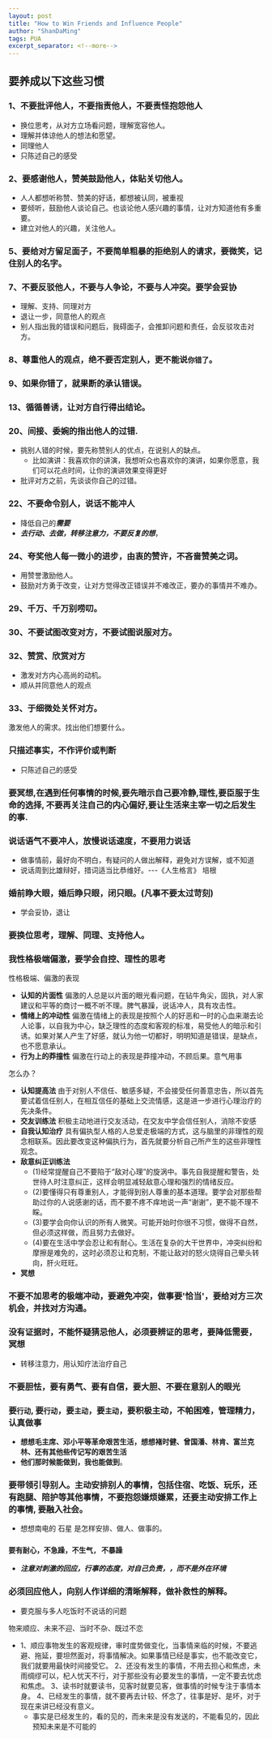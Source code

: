 ```yaml
---
layout: post
title: "How to Win Friends and Influence People"
author: "ShanDaMing"
tags: PUA
excerpt_separator: <!--more-->
---
```


<!--more-->

## 要养成以下这些习惯

### 1、不要批评他人，不要指责他人，不要责怪抱怨他人
* 换位思考，从对方立场看问题，理解宽容他人。
* 理解并体谅他人的想法和愿望。
* 同理他人
* 只陈述自己的感受

### 2、要感谢他人，赞美鼓励他人，体贴关切他人。
* 人人都想听称赞、赞美的好话，都想被认同，被重视
* 要倾听，鼓励他人谈论自己。也谈论他人感兴趣的事情，让对方知道他有多重要。
* 建立对他人的兴趣，关注他人。

### 5、要给对方留足面子，不要简单粗暴的拒绝别人的请求，要微笑，记住别人的名字。

### 7、不要反驳他人，不要与人争论，不要与人冲突。要学会妥协
* 理解、支持、同理对方
* 退让一步，同意他人的观点
* 别人指出我的错误和问题后，我碍面子，会推卸问题和责任，会反驳攻击对方。

### 8、尊重他人的观点，绝不要否定别人，更不能说`你错了`。

### 9、如果你错了，就果断的承认错误。

### 13、循循善诱，让对方自行得出结论。

### 20、间接、委婉的指出他人的过错.
* 挑别人错的时候，要先称赞别人的优点，在说别人的缺点。
	 - 比如演讲：我喜欢你的讲演，我想听众也喜欢你的演讲，如果你愿意，我们可以花点时间，让你的演讲效果变得更好
* 批评对方之前，先谈谈你自己的过错。

### 22、不要命令别人，说话不能冲人
* 降低自己的***需要***
* ***去行动、去做，转移注意力，不要反复的想***，

### 24、夸奖他人每一微小的进步，由衷的赞许，不吝啬赞美之词。
* 用赞誉激励他人。
* 鼓励对方勇于改变，让对方觉得改正错误并不难改正，要办的事情并不难办。

### 29、千万、千万别唠叨。

### 30、不要试图改变对方，不要试图说服对方。

### 32、赞赏、欣赏对方
* 激发对方内心高尚的动机。
* 顺从并同意他人的观点

### 33、于细微处关怀对方。
激发他人的需求。找出他们想要什么。

### 只描述事实，不作评价或判断
* 只陈述自己的感受

### 要冥想,在遇到任何事情的时候,要先暗示自己要冷静,理性,要臣服于生命的选择, 不要再关注自己的内心偏好,要让生活来主宰一切之后发生的事.

### 说话语气不要冲人，放慢说话速度，不要用力说话
* 做事情前，最好向不明白，有疑问的人做出解释，避免对方误解，或不知道
* 说话周到比雄辩好，措词适当比恭维好。---《人生格言》 培根

### 婚前睁大眼，婚后睁只眼，闭只眼。(凡事不要太过苛刻)
* 学会妥协，退让

### 要换位思考，理解、同理、支持他人。

### 我性格极端偏激，要学会自控、理性的思考
性格极端、偏激的表现
* **认知的片面性** 偏激的人总是以片面的眼光看问题，在钻牛角尖，固执，对人家建议和平等的商讨一概不听不理。脾气暴躁，说话冲人，具有攻击性。 
* **情绪上的冲动性** 偏激在情绪上的表现是按照个人的好恶和一时的心血来潮去论人论事，以自我为中心，缺乏理性的态度和客观的标准，易受他人的暗示和引诱。如果对某人产生了好感，就认为他一切都好，明明知道是错误，是缺点，也不愿意承认。 
* **行为上的莽撞性** 偏激在行动上的表现是莽撞冲动，不顾后果。意气用事

怎么办？
* **认知提高法** 由于对别人不信任、敏感多疑，不会接受任何善意忠告，所以首先要试着信任别人，在相互信任的基础上交流情感，这是进一步进行心理治疗的先决条件。
* **交友训练法** 积极主动地进行交友活动，在交友中学会信任别人，消除不安感
* **自我认知治疗** 具有偏执型人格的人总爱走极端的方式，这与脑里的非理性的观念相联系。因此要改变这种偏执行为，首先就要分析自己所产生的这些非理性观念。 
* **敌意纠正训练法**
	 - (1)经常提醒自己不要陷于“敌对心理”的旋涡中。事先自我提醒和警告，处世待人时注意纠正，这样会明显减轻敌意心理和强烈的情绪反应。
	 - (2)要懂得只有尊重别人，才能得到别人尊重的基本道理。要学会对那些帮助过你的人说感谢的话，而不要不疼不痒地说一声“谢谢”，更不能不理不睬。
	 - (3)要学会向你认识的所有人微笑。可能开始时你很不习惯，做得不自然，但必须这样做，而且努力去做好。
	 - (4)要在生活中学会忍让和有耐心。生活在复杂的大干世界中，冲突纠纷和摩擦是难免的，这时必须忍让和克制，不能让敌对的怒火烧得自己晕头转向，肝火旺旺。
* **冥想**


### 不要不加思考的极端冲动，要避免冲突，做事要'恰当'，要给对方三次机会，并找对方沟通。

### 没有证据时，不能怀疑猜忌他人，必须要辨证的思考，要降低需要，冥想
* 转移注意力，用认知疗法治疗自己

### 不要胆怯，要有勇气、要有自信，要大胆、不要在意别人的眼光

### 要`行动`, 要`行动`，要`主动`，要`主动`，要积极主动，不帕困难，管理精力，认真做事
* **想想毛主席、邓小平等革命艰苦生活，想想褚时健、曾国潘、林肯、富兰克林、还有其他些传记写的艰苦生活**
* **他们那时候能做到，我也能做到**。

### 要带领引导别人。主动安排别人的事情，包括住宿、吃饭、玩乐，还有跑腿、陪护等其他事情，不要抱怨嫌烦嫌累，还要主动安排工作上的事情, 要融入社会。
* 想想南电的 石星 是怎样安排、做人、做事的。

### `要有耐心，不急躁，不生气, 不暴躁`
* ***注意对刺激的回应，行事的态度，对自己负责，，而不是外在环境***

### 必须回应他人，向别人作详细的清晰解释，做补救性的解释。
* 要克服与多人吃饭时不说话的问题

物来顺应、未来不迎、当时不杂、既过不恋
* 1、顺应事物发生的客观规律，审时度势做变化，当事情来临的时候，不要逃避、拖延，要坦然面对，将事情解决。如果事情已经是事实，也不能改变它，我们就要用最快时间接受它。 2、还没有发生的事情，不用去担心和焦虑，未雨绸缪可以，杞人忧天不行，对于那些没有必要发生的事情，一定不要去忧虑和焦虑。 3、读书时就要读书，见客时就要见客，做事情的时候专注于事情本身。 4、已经发生的事情，就不要再去计较、怀念了，往事是好、是坏，对于现在来讲已经没有意义。
	 - 事实是已经发生的，看的见的，而未来是没有发送的，不能看见的，因此预知未来是不可能的
